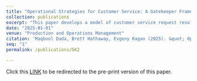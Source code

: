 ```yaml
---
title: "Operational Strategies for Customer Service: A Gatekeeper Framework"
collection: publications
excerpt: "This paper develops a model of customer service request resolution in contact centers. This allows us to examine the broader question of strategic selection of an appropriate mix of service channels: live-agent-only, chatbot-only, or both. We show that the availability of chatbot technology may change request resolution policies with important implications for service quality and cost"
date: "2025-01-01"
venue: "Production and Operations Management"
citation: 'Maqbool Dada, Brett Hathaway, Evgeny Kagan (2025). &quot; Operational Strategies for Customer Service: A Gatekeeper Framework.&quot; <i>Production and Operations Management</i>. Forthcoming.'
seq: "1"
permalink: /publications/GK2

---
```


Click this  <a href="/files/GK2.pdf" target="_blank"><u>LINK</u></a>  to be redirected to the pre-print version of this paper.  
